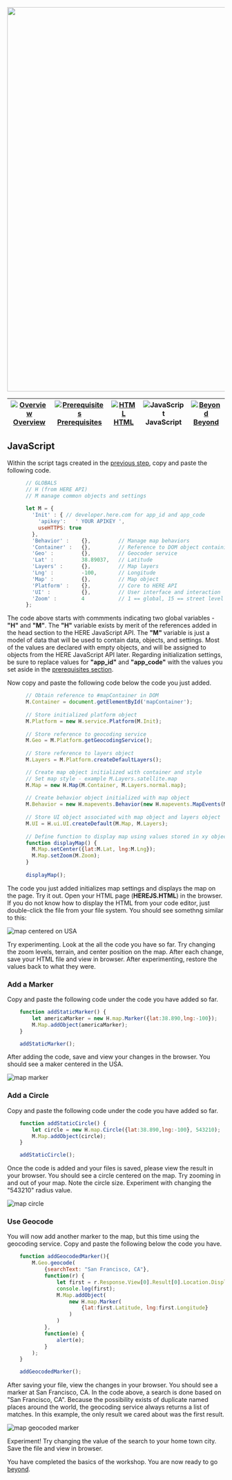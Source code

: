 <img src="./here_workshop.png" width="890" />

| [![Overview](../../images/01_off.png)<br>Overview](./README.md) | [![Prerequisites](../../images/02_off.png)<br>Prerequisites](./02.md) | [![HTML](../../images/03_off.png)<br>HTML](./03.md) | ![JavaScript](../../images/04.png)<br>JavaScript | [![Beyond](../../images/05_off.png)<br>Beyond](./05.md)
| :---: | :---: | :---: | :---: | :---: |

## JavaScript

Within the script tags created in the [previous step](./03.md), copy and paste the following code.

``` javascript
      // GLOBALS
      // H (from HERE API)
      // M manage common objects and settings
      
      let M = {
        'Init' : { // developer.here.com for app_id and app_code
          'apikey':   ' YOUR APIKEY ',
          useHTTPS: true
        },
        'Behavior' :    {},         // Manage map behaviors
        'Container' :   {},         // Reference to DOM object containing map
        'Geo' :         {},         // Geocoder service
        'Lat' :         38.89037,   // Latitude
        'Layers' :      {},         // Map layers
        'Lng' :         -100,       // Longitude
        'Map' :         {},         // Map object
        'Platform' :    {},         // Core to HERE API
        'UI' :          {},         // User interface and interaction
        'Zoom' :        4           // 1 == global, 15 == street level
      };
```

The code above starts with commments indicating two global variables - **"H"** and **"M"**. The **"H"** variable exists by merit of the references added in the head section to the HERE JavaScript API. The **"M"** variable is just a model of data that will be used to contain data, objects, and settings. Most of the values are declared with empty objects, and will be assigned to objects from the HERE JavaScript API later. Regarding initialization settings, be sure to replace values for **"app_id"** and **"app_code"** with the values you set aside in the [prerequisites section](./02.md).

Now copy and paste the following code below the code you just added.

``` javascript
      // Obtain reference to #mapContainer in DOM 
      M.Container = document.getElementById('mapContainer');
      
      // Store initialized platform object
      M.Platform = new H.service.Platform(M.Init);
      
      // Store reference to geocoding service
      M.Geo = M.Platform.getGeocodingService();
      
      // Store reference to layers object
      M.Layers = M.Platform.createDefaultLayers();

      // Create map object initialized with container and style
      // Set map style - example M.Layers.satellite.map
      M.Map = new H.Map(M.Container, M.Layers.normal.map);
      
      // Create behavior object initialized with map object
      M.Behavior = new H.mapevents.Behavior(new H.mapevents.MapEvents(M.Map));
      
      // Store UI object associated with map object and layers object
      M.UI = H.ui.UI.createDefault(M.Map, M.Layers);
      
      // Define function to display map using values stored in xy object
      function displayMap() {
        M.Map.setCenter({lat:M.Lat, lng:M.Lng});
        M.Map.setZoom(M.Zoom);
      }
      
      displayMap();
```

The code you just added initializes map settings and displays the map on the page. Try it out. Open your HTML page (**HEREJS.HTML**) in the browser. If you do not know how to display the HTML from your code editor, just double-click the file from your file system. You should see somethng similar to this:

![map centered on USA](./map_usa_centered.jpg)

Try experimenting. Look at the all the code you have so far. Try changing the zoom levels, terrain, and center position on the map. After each change, save your HTML file and view in browser. After experimenting, restore the values back to what they were.

### Add a Marker

Copy and paste the following code under the code you have added so far.

``` javascript
    function addStaticMarker() {
        let americaMarker = new H.map.Marker({lat:38.890,lng:-100});
        M.Map.addObject(americaMarker);
    }

    addStaticMarker();
```

After adding the code, save and view your changes in the browser. You should see a maker centered in the USA.

![map marker](./map_usa_marker.jpg)

### Add a Circle

Copy and paste the following code under the code you have added so far.

``` javascript
    function addStaticCircle() {
        let circle = new H.map.Circle({lat:38.890,lng:-100}, 543210);
        M.Map.addObject(circle);
    }

    addStaticCircle();
```

Once the code is added and your files is saved, please view the result in your browser. You should see a circle centered on the map. Try zooming in and out of your map. Note the circle size. Experiment with changing the "543210" radius value. 

![map circle](./map_usa_circle.jpg)

### Use Geocode

You will now add another marker to the map, but this time using the geocoding service. Copy and paste the following below the code you have.

``` javascript
    function addGeocodedMarker(){
        M.Geo.geocode(
            {searchText: "San Francisco, CA"}, 
            function(r) {
                let first = r.Response.View[0].Result[0].Location.DisplayPosition;
                console.log(first);
                M.Map.addObject(
                    new H.map.Marker(
                        {lat:first.Latitude, lng:first.Longitude}
                    )
                )
            }, 
            function(e) {
                alert(e);
            }
        );
    }

    addGeocodedMarker();
```

After saving your file, view the changes in your browser. You should see a marker at San Francisco, CA. In the code above, a search is done based on "San Francisco, CA". Because the possibility exists of duplicate named places around the world, the geocoding service always returns a list of matches. In this example, the only result we cared about was the first result.

![map geocoded marker](./map_usa_geomarker.jpg)

Experiment! Try changing the value of the search to your home town city. Save the file and view in browser.

You have completed the basics of the workshop. You are now ready to go [beyond](./05.md).
